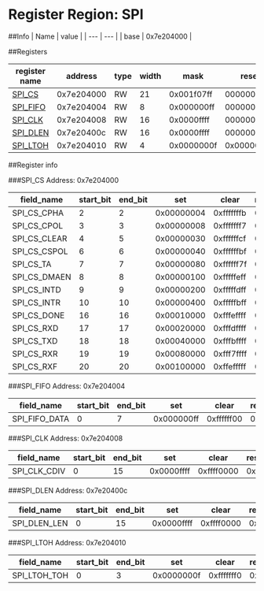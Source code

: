 # Register Region: SPI


##Info
| Name | value |
| --- | --- |
| base | 0x7e204000 |

##Registers

| register name | address | type | width | mask | reset |
| --- | --- | --- | --- | --- | --- |
| [SPI_CS](#spi_cs) | 0x7e204000 | RW | 21 | 0x001f07ff | 0000000000 |
| [SPI_FIFO](#spi_fifo) | 0x7e204004 | RW | 8 | 0x000000ff | 0000000000 |
| [SPI_CLK](#spi_clk) | 0x7e204008 | RW | 16 | 0x0000ffff | 0000000000 |
| [SPI_DLEN](#spi_dlen) | 0x7e20400c | RW | 16 | 0x0000ffff | 0000000000 |
| [SPI_LTOH](#spi_ltoh) | 0x7e204010 | RW | 4 | 0x0000000f | 0x00000001 |

##Register info


###SPI_CS
 Address: 0x7e204000

| field_name | start_bit | end_bit | set | clear | reset |
| --- | --- | --- | --- | --- | --- |
| SPI_CS_CPHA | 2 | 2 | 0x00000004 | 0xfffffffb | 0x0 |
| SPI_CS_CPOL | 3 | 3 | 0x00000008 | 0xfffffff7 | 0x0 |
| SPI_CS_CLEAR | 4 | 5 | 0x00000030 | 0xffffffcf | 0x0 |
| SPI_CS_CSPOL | 6 | 6 | 0x00000040 | 0xffffffbf | 0x0 |
| SPI_CS_TA | 7 | 7 | 0x00000080 | 0xffffff7f | 0x0 |
| SPI_CS_DMAEN | 8 | 8 | 0x00000100 | 0xfffffeff | 0x0 |
| SPI_CS_INTD | 9 | 9 | 0x00000200 | 0xfffffdff | 0x0 |
| SPI_CS_INTR | 10 | 10 | 0x00000400 | 0xfffffbff | 0x0 |
| SPI_CS_DONE | 16 | 16 | 0x00010000 | 0xfffeffff | 0x0 |
| SPI_CS_RXD | 17 | 17 | 0x00020000 | 0xfffdffff | 0x0 |
| SPI_CS_TXD | 18 | 18 | 0x00040000 | 0xfffbffff | 0x0 |
| SPI_CS_RXR | 19 | 19 | 0x00080000 | 0xfff7ffff | 0x0 |
| SPI_CS_RXF | 20 | 20 | 0x00100000 | 0xffefffff | 0x0 |

###SPI_FIFO
 Address: 0x7e204004

| field_name | start_bit | end_bit | set | clear | reset |
| --- | --- | --- | --- | --- | --- |
| SPI_FIFO_DATA | 0 | 7 | 0x000000ff | 0xffffff00 | 0x0 |

###SPI_CLK
 Address: 0x7e204008

| field_name | start_bit | end_bit | set | clear | reset |
| --- | --- | --- | --- | --- | --- |
| SPI_CLK_CDIV | 0 | 15 | 0x0000ffff | 0xffff0000 | 0x0 |

###SPI_DLEN
 Address: 0x7e20400c

| field_name | start_bit | end_bit | set | clear | reset |
| --- | --- | --- | --- | --- | --- |
| SPI_DLEN_LEN | 0 | 15 | 0x0000ffff | 0xffff0000 | 0x0 |

###SPI_LTOH
 Address: 0x7e204010

| field_name | start_bit | end_bit | set | clear | reset |
| --- | --- | --- | --- | --- | --- |
| SPI_LTOH_TOH | 0 | 3 | 0x0000000f | 0xfffffff0 | 0x1 |
